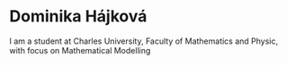 # Dominika Hájková
I am a student at Charles University, Faculty of Mathematics and Physic, with focus on Mathematical Modelling
